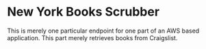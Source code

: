 # New York Books Scrubber

This is merely one particular endpoint for one part of an AWS based application.  This part merely retrieves books from Craigslist.
